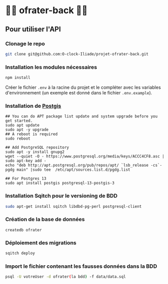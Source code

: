 # 💈🧔 ofrater-back 🧔💈

## Pour utiliser l'API

### Clonage le repo
``` bash
git clone git@github.com:O-clock-Iliade/projet-ofrater-back.git
```
### Installation les modules nécessaires

``` bash
npm install
```

Créer le fichier `.env` à la racine du projet et le compléter avec les variables d'environnement (un exemple est donné dans le fichier `.env.example`).

### Installation de [Postgis](https://postgis.net/)

```
## You can do APT package list update and system upgrade before you get started.
sudo apt update
sudo apt -y upgrade
## A reboot is required
sudo reboot

## Add PostgreSQL repository
sudo apt -y install gnupg2
wget --quiet -O - https://www.postgresql.org/media/keys/ACCC4CF8.asc | sudo apt-key add -
echo "deb http://apt.postgresql.org/pub/repos/apt/ `lsb_release -cs`-pgdg main" |sudo tee  /etc/apt/sources.list.d/pgdg.list

## For Postgres 13
sudo apt install postgis postgresql-13-postgis-3
```

### Installation Sqitch pour le versioning de BDD

``` bash
sudo apt-get install sqitch libdbd-pg-perl postgresql-client
```

### Création de la base de données
```
createdb ofrater
```

### Déploiement des migrations
``` bash
sqitch deploy
```

### Import le fichier contenant les fausses données dans la BDD

``` bash
psql -U votreUser -d ofrater(la bdd) -f data/data.sql 
```



